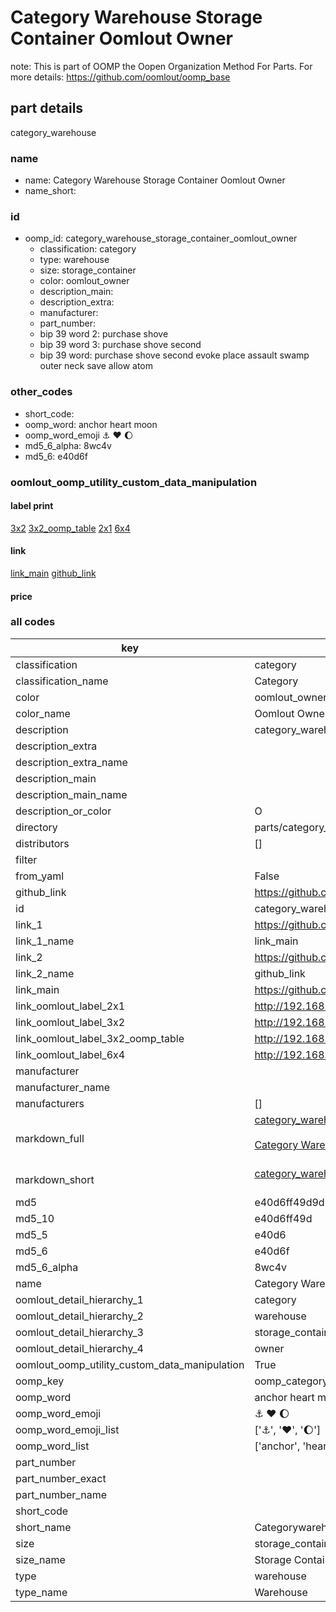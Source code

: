 # Category Warehouse Storage Container Oomlout Owner  

note: This is part of OOMP the Oopen Organization Method For Parts. For more details: https://github.com/oomlout/oomp_base

##  part details



category_warehouse

### name
* name: Category Warehouse Storage Container Oomlout Owner
* name_short: 
### id
* oomp_id: category_warehouse_storage_container_oomlout_owner
  * classification: category
  * type: warehouse
  * size: storage_container
  * color: oomlout_owner
  * description_main: 
  * description_extra: 
  * manufacturer: 
  * part_number: 
  * bip 39 word 2: purchase shove
  * bip 39 word 3: purchase shove second
  * bip 39 word: purchase shove second evoke place assault swamp outer neck save allow atom

### other_codes
* short_code: 
* oomp_word: anchor heart moon
* oomp_word_emoji :anchor: :heart: :moon:
* md5_6_alpha: 8wc4v
* md5_6: e40d6f






### oomlout_oomp_utility_custom_data_manipulation
#### label print
[3x2](http://192.168.1.245:1112/?label=oomp%208wc4v)
[3x2_oomp_table](http://192.168.1.107:1112/?label=oomp%208wc4v)
[2x1](http://192.168.1.242:1112/?label=oomp%208wc4v)
[6x4](http://192.168.1.55:1112/?label=oomp%208wc4v)    

#### link

[link_main](https://github.com/oomlout/oomlout_oomp_current_version_messy/tree/main/parts/category_warehouse_storage_container_oomlout_owner) [github_link](https://github.com/oomlout/oomlout_oomp_part_src/tree/main/parts/category_warehouse_storage_container_oomlout_owner)                             

#### price







### all codes 
| key | value |  
| --- | --- |  
| classification | category |  
| classification_name | Category |  
| color | oomlout_owner |  
| color_name | Oomlout Owner |  
| description | category_warehouse |  
| description_extra |  |  
| description_extra_name |  |  
| description_main |  |  
| description_main_name |  |  
| description_or_color | O  |  
| directory | parts/category_warehouse_storage_container_oomlout_owner |  
| distributors | [] |  
| filter |  |  
| from_yaml | False |  
| github_link | https://github.com/oomlout/oomlout_oomp_part_src/tree/main/parts/category_warehouse_storage_container_oomlout_owner |  
| id | category_warehouse_storage_container_oomlout_owner |  
| link_1 | https://github.com/oomlout/oomlout_oomp_current_version_messy/tree/main/parts/category_warehouse_storage_container_oomlout_owner |  
| link_1_name | link_main |  
| link_2 | https://github.com/oomlout/oomlout_oomp_part_src/tree/main/parts/category_warehouse_storage_container_oomlout_owner |  
| link_2_name | github_link |  
| link_main | https://github.com/oomlout/oomlout_oomp_current_version_messy/tree/main/parts/category_warehouse_storage_container_oomlout_owner |  
| link_oomlout_label_2x1 | http://192.168.1.242:1112/?label=oomp%208wc4v |  
| link_oomlout_label_3x2 | http://192.168.1.245:1112/?label=oomp%208wc4v |  
| link_oomlout_label_3x2_oomp_table | http://192.168.1.107:1112/?label=oomp%208wc4v |  
| link_oomlout_label_6x4 | http://192.168.1.55:1112/?label=oomp%208wc4v |  
| manufacturer |  |  
| manufacturer_name |  |  
| manufacturers | [] |  
| markdown_full | [category_warehouse_storage_container_oomlout_owner](https://github.com/oomlout/oomlout_oomp_current_version_messy/tree/main/parts/category_warehouse_storage_container_oomlout_owner)<br>[](https://github.com/oomlout/oomlout_oomp_current_version_messy/tree/main/parts/category_warehouse_storage_container_oomlout_owner)<br>[Category Warehouse Storage Container Oomlout Owner](https://github.com/oomlout/oomlout_oomp_current_version_messy/tree/main/parts/category_warehouse_storage_container_oomlout_owner)<br><br> |  
| markdown_short | [category_warehouse_storage_container_oomlout_owner](https://github.com/oomlout/oomlout_oomp_current_version_messy/tree/main/parts/category_warehouse_storage_container_oomlout_owner)<br><br> |  
| md5 | e40d6ff49d9d5b643652e4e184f1c571 |  
| md5_10 | e40d6ff49d |  
| md5_5 | e40d6 |  
| md5_6 | e40d6f |  
| md5_6_alpha | 8wc4v |  
| name | Category Warehouse Storage Container Oomlout Owner |  
| oomlout_detail_hierarchy_1 | category |  
| oomlout_detail_hierarchy_2 | warehouse |  
| oomlout_detail_hierarchy_3 | storage_container |  
| oomlout_detail_hierarchy_4 | owner |  
| oomlout_oomp_utility_custom_data_manipulation | True |  
| oomp_key | oomp_category_warehouse_storage_container_oomlout_owner |  
| oomp_word | anchor heart moon |  
| oomp_word_emoji | :anchor: :heart: :moon: |  
| oomp_word_emoji_list | [':anchor:', ':heart:', ':moon:'] |  
| oomp_word_list | ['anchor', 'heart', 'moon'] |  
| part_number |  |  
| part_number_exact |  |  
| part_number_name |  |  
| short_code |  |  
| short_name | Categorywarehouse |  
| size | storage_container |  
| size_name | Storage Container |  
| type | warehouse |  
| type_name | Warehouse |  
